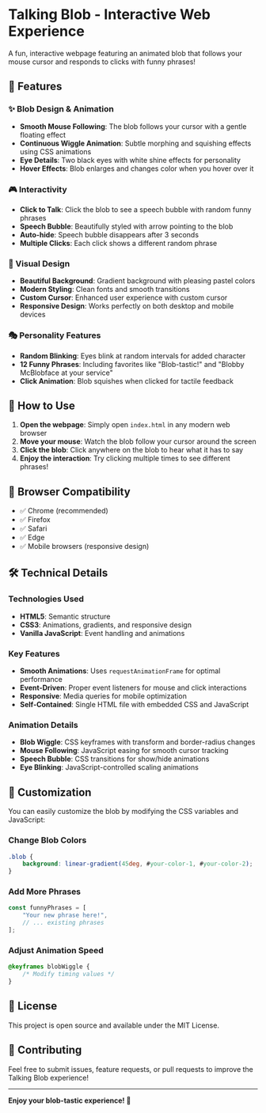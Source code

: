 # Talking Blob - Interactive Web Experience

A fun, interactive webpage featuring an animated blob that follows your mouse cursor and responds to clicks with funny phrases!

## 🎯 Features

### ✨ Blob Design & Animation
- **Smooth Mouse Following**: The blob follows your cursor with a gentle floating effect
- **Continuous Wiggle Animation**: Subtle morphing and squishing effects using CSS animations
- **Eye Details**: Two black eyes with white shine effects for personality
- **Hover Effects**: Blob enlarges and changes color when you hover over it

### 🎮 Interactivity
- **Click to Talk**: Click the blob to see a speech bubble with random funny phrases
- **Speech Bubble**: Beautifully styled with arrow pointing to the blob
- **Auto-hide**: Speech bubble disappears after 3 seconds
- **Multiple Clicks**: Each click shows a different random phrase

### 🎨 Visual Design
- **Beautiful Background**: Gradient background with pleasing pastel colors
- **Modern Styling**: Clean fonts and smooth transitions
- **Custom Cursor**: Enhanced user experience with custom cursor
- **Responsive Design**: Works perfectly on both desktop and mobile devices

### 🎭 Personality Features
- **Random Blinking**: Eyes blink at random intervals for added character
- **12 Funny Phrases**: Including favorites like "Blob-tastic!" and "Blobby McBlobface at your service"
- **Click Animation**: Blob squishes when clicked for tactile feedback

## 🚀 How to Use

1. **Open the webpage**: Simply open `index.html` in any modern web browser
2. **Move your mouse**: Watch the blob follow your cursor around the screen
3. **Click the blob**: Click anywhere on the blob to hear what it has to say
4. **Enjoy the interaction**: Try clicking multiple times to see different phrases!

## 📱 Browser Compatibility

- ✅ Chrome (recommended)
- ✅ Firefox
- ✅ Safari
- ✅ Edge
- ✅ Mobile browsers (responsive design)

## 🛠️ Technical Details

### Technologies Used
- **HTML5**: Semantic structure
- **CSS3**: Animations, gradients, and responsive design
- **Vanilla JavaScript**: Event handling and animations

### Key Features
- **Smooth Animations**: Uses `requestAnimationFrame` for optimal performance
- **Event-Driven**: Proper event listeners for mouse and click interactions
- **Responsive**: Media queries for mobile optimization
- **Self-Contained**: Single HTML file with embedded CSS and JavaScript

### Animation Details
- **Blob Wiggle**: CSS keyframes with transform and border-radius changes
- **Mouse Following**: JavaScript easing for smooth cursor tracking
- **Speech Bubble**: CSS transitions for show/hide animations
- **Eye Blinking**: JavaScript-controlled scaling animations

## 🎨 Customization

You can easily customize the blob by modifying the CSS variables and JavaScript:

### Change Blob Colors
```css
.blob {
    background: linear-gradient(45deg, #your-color-1, #your-color-2);
}
```

### Add More Phrases
```javascript
const funnyPhrases = [
    "Your new phrase here!",
    // ... existing phrases
];
```

### Adjust Animation Speed
```css
@keyframes blobWiggle {
    /* Modify timing values */
}
```

## 📄 License

This project is open source and available under the MIT License.

## 🤝 Contributing

Feel free to submit issues, feature requests, or pull requests to improve the Talking Blob experience!

---

**Enjoy your blob-tastic experience! 🎉** 